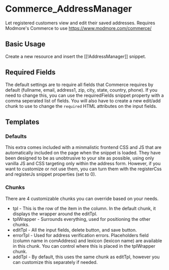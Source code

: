 # Commerce_AddressManager

Let registered customers view and edit their saved addresses. Requires Modmore's Commerce to use https://www.modmore.com/commerce/

## Basic Usage

Create a new resource and insert the [[!AddressManager]] snippet.

## Required Fields

The default settings are to require all fields that Commerce requires by default (fullname, email, address1, zip, city, state, country, phone). If you need to change this, you can use the requiredFields snippet property with a comma seperated list of fields. You will also have to create a new edit/add chunk to use to change the `required` HTML attributes on the input fields.

## Templates

### Defaults

This extra comes included with a minmalistic frontend CSS and JS that are automatically included on the page when the snippet is loaded. They have been designed to be as unobtrusive to your site as possible, using only vanilla JS and CSS targeting only within the address form. However, if you want to customize or not use them, you can turn them with the registerCss and registerJs snippet properties (set to 0).

### Chunks

There are 4 customizable chunks you can override based on your needs.

- tpl - This is the row of the item in the column. In the default chunk, it displays the wrapper around the editTpl.
- tplWrapper - Surrounds everything, used for positioning the other chunks.
- editTpl - All the input fields, delete button, and save button.
- errorTpl - Used for address verification errors. Placeholders field (column name in comAddress) and lexicon (lexicon name) are available in this chunk. You can control where this is placed in the tplWrapper chunk.
- addTpl - By default, this uses the same chunk as editTpl, however you can customize this separately if needed.